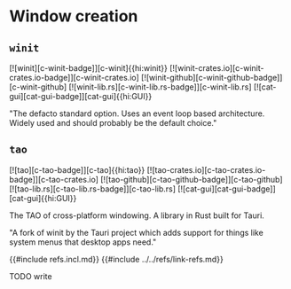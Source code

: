 # Window creation

## `winit`

[![winit][c-winit-badge]][c-winit]{{hi:winit}}
[![winit-crates.io][c-winit-crates.io-badge]][c-winit-crates.io]
[![winit-github][c-winit-github-badge]][c-winit-github]
[![winit-lib.rs][c-winit-lib.rs-badge]][c-winit-lib.rs]
[![cat-gui][cat-gui-badge]][cat-gui]{{hi:GUI}}

"The defacto standard option. Uses an event loop based architecture. Widely used and should probably be the default choice."

## `tao`

[![tao][c-tao-badge]][c-tao]{{hi:tao}}
[![tao-crates.io][c-tao-crates.io-badge]][c-tao-crates.io]
[![tao-github][c-tao-github-badge]][c-tao-github]
[![tao-lib.rs][c-tao-lib.rs-badge]][c-tao-lib.rs]
[![cat-gui][cat-gui-badge]][cat-gui]{{hi:GUI}}

The TAO of cross-platform windowing. A library in Rust built for Tauri.

"A fork of winit by the Tauri project which adds support for things like system menus that desktop apps need."

{{#include refs.incl.md}}
{{#include ../../refs/link-refs.md}}

<div class="hidden">
TODO write
</div>

